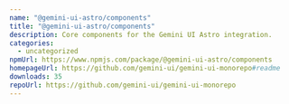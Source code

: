 ```yaml
---
name: "@gemini-ui-astro/components"
title: "@gemini-ui-astro/components"
description: Core components for the Gemini UI Astro integration.
categories:
  - uncategorized
npmUrl: https://www.npmjs.com/package/@gemini-ui-astro/components
homepageUrl: https://github.com/gemini-ui/gemini-ui-monorepo#readme
downloads: 35
repoUrl: https://github.com/gemini-ui/gemini-ui-monorepo
---
```

